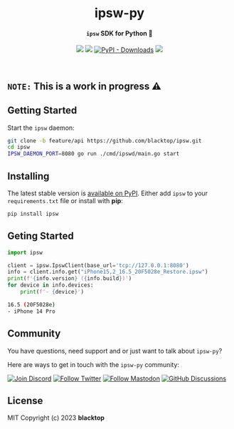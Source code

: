 <p align="center">
  <h1 align="center">ipsw-py</h1>
  <h4><p align="center"><code>ipsw</code> SDK for Python 🚧</p></h4>
  <p align="center">
    <a href="https://github.com/blacktop/ipsw-py/actionss" alt="Actions">
          <img src="https://github.com/blacktop/ipsw-py/actions/workflows/python-publish.yml/badge.svg" /></a>
    <a href="https://pypi.org/project/ipsw/" alt="PyPi - Package">
          <img src="https://img.shields.io/pypi/v/ipsw.svg" /></a>    
    <a href="https://pypi.org/project/ipsw/" alt="PyPi - Downloads">    
          <img alt="PyPI - Downloads" src="https://img.shields.io/pypi/dm/ipsw?color=orange"></a>      
    <a href="http://doge.mit-license.org" alt="LICENSE">
          <img src="https://img.shields.io/:license-mit-blue.svg" /></a>          
</p>
<br>

## `NOTE:` This is a work in progress ⚠️

## Getting Started

Start the `ipsw` daemon:

```bash
git clone -b feature/api https://github.com/blacktop/ipsw.git
cd ipsw
IPSW_DAEMON_PORT=8080 go run ./cmd/ipswd/main.go start
```

## Installing

The latest stable version is [available on PyPI](https://pypi.org/project/ipsw/). Either add `ipsw` to your `requirements.txt` file or install with **pip**:

```bash
pip install ipsw
```

## Geting Started

```python
import ipsw

client = ipsw.IpswClient(base_url='tcp://127.0.0.1:8080')
info = client.info.get("iPhone15,2_16.5_20F5028e_Restore.ipsw")
print(f'{info.version} ({info.build})')
for device in info.devices:
    print(f'- {device}')
```
```bash
16.5 (20F5028e)
- iPhone 14 Pro
```

## Community

You have questions, need support and or just want to talk about `ipsw-py`?

Here are ways to get in touch with the `ipsw-py` community:

[![Join Discord](https://img.shields.io/badge/Join_our_Discord_server-5865F2?style=for-the-badge&logo=discord&logoColor=white)](https://discord.gg/xx2y9yrcgs)
[![Follow Twitter](https://img.shields.io/badge/follow_on_twitter-1DA1F2?style=for-the-badge&logo=twitter&logoColor=white)](https://twitter.com/blacktop__)
[![Follow Mastodon](https://img.shields.io/badge/follow_on_mastodon-6364FF?style=for-the-badge&logo=mastodon&logoColor=white)](https://mastodon.social/@blacktop)
[![GitHub Discussions](https://img.shields.io/badge/GITHUB_DISCUSSION-181717?style=for-the-badge&logo=github&logoColor=white)](https://github.com/blacktop/ipsw/discussions)

## License

MIT Copyright (c) 2023 **blacktop**
